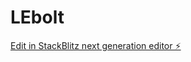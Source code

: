 # LEbolt

[Edit in StackBlitz next generation editor ⚡️](https://stackblitz.com/~/github.com/Fcojpv/LEbolt)